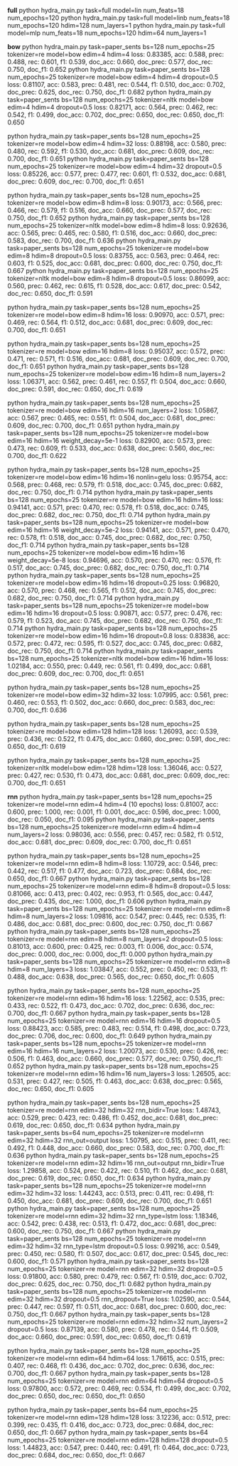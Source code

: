 **full**
python hydra_main.py task=full model=lin num_feats=18 num_epochs=120
python hydra_main.py task=full model=linb num_feats=18 num_epochs=120 hdim=128 num_layers=1
python hydra_main.py task=full model=mlp num_feats=18 num_epochs=120 hdim=64 num_layers=1

**bow**
python hydra_main.py task=paper_sents bs=128 num_epochs=25 tokenizer=re model=bow edim=4 hdim=4
loss: 0.83385, acc: 0.588, prec: 0.488, rec: 0.601, f1: 0.539, doc_acc: 0.660, doc_prec: 0.577, doc_rec: 0.750, doc_f1: 0.652
python hydra_main.py task=paper_sents bs=128 num_epochs=25 tokenizer=re model=bow edim=4 hdim=4 dropout=0.5
loss: 0.81107, acc: 0.583, prec: 0.481, rec: 0.544, f1: 0.510, doc_acc: 0.702, doc_prec: 0.625, doc_rec: 0.750, doc_f1: 0.682
python hydra_main.py task=paper_sents bs=128 num_epochs=25 tokenizer=nltk model=bow edim=4 hdim=4 dropout=0.5
loss: 0.82171, acc: 0.564, prec: 0.462, rec: 0.542, f1: 0.499, doc_acc: 0.702, doc_prec: 0.650, doc_rec: 0.650, doc_f1: 0.650

python hydra_main.py task=paper_sents bs=128 num_epochs=25 tokenizer=re model=bow edim=4 hdim=32
loss: 0.88198, acc: 0.580, prec: 0.480, rec: 0.592, f1: 0.530, doc_acc: 0.681, doc_prec: 0.609, doc_rec: 0.700, doc_f1: 0.651
python hydra_main.py task=paper_sents bs=128 num_epochs=25 tokenizer=re model=bow edim=4 hdim=32 dropout=0.5
loss: 0.85226, acc: 0.577, prec: 0.477, rec: 0.601, f1: 0.532, doc_acc: 0.681, doc_prec: 0.609, doc_rec: 0.700, doc_f1: 0.651

python hydra_main.py task=paper_sents bs=128 num_epochs=25 tokenizer=re model=bow edim=8 hdim=8
loss: 0.90173, acc: 0.566, prec: 0.466, rec: 0.579, f1: 0.516, doc_acc: 0.660, doc_prec: 0.577, doc_rec: 0.750, doc_f1: 0.652
python hydra_main.py task=paper_sents bs=128 num_epochs=25 tokenizer=nltk model=bow edim=8 hdim=8
loss: 0.92636, acc: 0.565, prec: 0.465, rec: 0.580, f1: 0.516, doc_acc: 0.660, doc_prec: 0.583, doc_rec: 0.700, doc_f1: 0.636
python hydra_main.py task=paper_sents bs=128 num_epochs=25 tokenizer=re model=bow edim=8 hdim=8 dropout=0.5
loss: 0.83755, acc: 0.563, prec: 0.464, rec: 0.603, f1: 0.525, doc_acc: 0.681, doc_prec: 0.600, doc_rec: 0.750, doc_f1: 0.667
python hydra_main.py task=paper_sents bs=128 num_epochs=25 tokenizer=nltk model=bow edim=8 hdim=8 dropout=0.5
loss: 0.86099, acc: 0.560, prec: 0.462, rec: 0.615, f1: 0.528, doc_acc: 0.617, doc_prec: 0.542, doc_rec: 0.650, doc_f1: 0.591

python hydra_main.py task=paper_sents bs=128 num_epochs=25 tokenizer=re model=bow edim=8 hdim=16
loss: 0.90970, acc: 0.571, prec: 0.469, rec: 0.564, f1: 0.512, doc_acc: 0.681, doc_prec: 0.609, doc_rec: 0.700, doc_f1: 0.651

python hydra_main.py task=paper_sents bs=128 num_epochs=25 tokenizer=re model=bow edim=16 hdim=8
loss: 0.95037, acc: 0.572, prec: 0.471, rec: 0.571, f1: 0.516, doc_acc: 0.681, doc_prec: 0.609, doc_rec: 0.700, doc_f1: 0.651
python hydra_main.py task=paper_sents bs=128 num_epochs=25 tokenizer=re model=bow edim=16 hdim=8 num_layers=2
loss: 1.06371, acc: 0.562, prec: 0.461, rec: 0.557, f1: 0.504, doc_acc: 0.660, doc_prec: 0.591, doc_rec: 0.650, doc_f1: 0.619


python hydra_main.py task=paper_sents bs=128 num_epochs=25 tokenizer=re model=bow edim=16 hdim=16 num_layers=2
loss: 1.05867, acc: 0.567, prec: 0.465, rec: 0.551, f1: 0.504, doc_acc: 0.681, doc_prec: 0.609, doc_rec: 0.700, doc_f1: 0.651
python hydra_main.py task=paper_sents bs=128 num_epochs=25 tokenizer=re model=bow edim=16 hdim=16 weight_decay=5e-1
loss: 0.82900, acc: 0.573, prec: 0.473, rec: 0.609, f1: 0.533, doc_acc: 0.638, doc_prec: 0.560, doc_rec: 0.700, doc_f1: 0.622

python hydra_main.py task=paper_sents bs=128 num_epochs=25 tokenizer=re model=bow edim=16 hdim=16 nonlin=gelu
loss: 0.95754, acc: 0.568, prec: 0.468, rec: 0.579, f1: 0.518, doc_acc: 0.745, doc_prec: 0.682, doc_rec: 0.750, doc_f1: 0.714
python hydra_main.py task=paper_sents bs=128 num_epochs=25 tokenizer=re model=bow edim=16 hdim=16
loss: 0.94141, acc: 0.571, prec: 0.470, rec: 0.578, f1: 0.518, doc_acc: 0.745, doc_prec: 0.682, doc_rec: 0.750, doc_f1: 0.714
python hydra_main.py task=paper_sents bs=128 num_epochs=25 tokenizer=re model=bow edim=16 hdim=16 weight_decay=5e-2
loss: 0.94141, acc: 0.571, prec: 0.470, rec: 0.578, f1: 0.518, doc_acc: 0.745, doc_prec: 0.682, doc_rec: 0.750, doc_f1: 0.714
python hydra_main.py task=paper_sents bs=128 num_epochs=25 tokenizer=re model=bow edim=16 hdim=16 weight_decay=5e-8
loss: 0.94696, acc: 0.570, prec: 0.470, rec: 0.576, f1: 0.517, doc_acc: 0.745, doc_prec: 0.682, doc_rec: 0.750, doc_f1: 0.714
python hydra_main.py task=paper_sents bs=128 num_epochs=25 tokenizer=re model=bow edim=16 hdim=16 dropout=0.25
loss: 0.96820, acc: 0.570, prec: 0.468, rec: 0.565, f1: 0.512, doc_acc: 0.745, doc_prec: 0.682, doc_rec: 0.750, doc_f1: 0.714
python hydra_main.py task=paper_sents bs=128 num_epochs=25 tokenizer=re model=bow edim=16 hdim=16 dropout=0.5
loss: 0.90871, acc: 0.577, prec: 0.476, rec: 0.579, f1: 0.523, doc_acc: 0.745, doc_prec: 0.682, doc_rec: 0.750, doc_f1: 0.714
python hydra_main.py task=paper_sents bs=128 num_epochs=25 tokenizer=re model=bow edim=16 hdim=16 dropout=0.8
loss: 0.83836, acc: 0.572, prec: 0.472, rec: 0.595, f1: 0.527, doc_acc: 0.745, doc_prec: 0.682, doc_rec: 0.750, doc_f1: 0.714
python hydra_main.py task=paper_sents bs=128 num_epochs=25 tokenizer=nltk model=bow edim=16 hdim=16
loss: 1.02184, acc: 0.550, prec: 0.449, rec: 0.561, f1: 0.499, doc_acc: 0.681, doc_prec: 0.609, doc_rec: 0.700, doc_f1: 0.651

python hydra_main.py task=paper_sents bs=128 num_epochs=25 tokenizer=re model=bow edim=32 hdim=32
loss: 1.07995, acc: 0.561, prec: 0.460, rec: 0.553, f1: 0.502, doc_acc: 0.660, doc_prec: 0.583, doc_rec: 0.700, doc_f1: 0.636

python hydra_main.py task=paper_sents bs=128 num_epochs=25 tokenizer=re model=bow edim=128 hdim=128
loss: 1.26093, acc: 0.539, prec: 0.436, rec: 0.522, f1: 0.475, doc_acc: 0.660, doc_prec: 0.591, doc_rec: 0.650, doc_f1: 0.619

python hydra_main.py task=paper_sents bs=128 num_epochs=25 tokenizer=nltk model=bow edim=128 hdim=128
loss: 1.36046, acc: 0.527, prec: 0.427, rec: 0.530, f1: 0.473, doc_acc: 0.681, doc_prec: 0.609, doc_rec: 0.700, doc_f1: 0.651


**rnn**
python hydra_main.py task=paper_sents bs=128 num_epochs=25 tokenizer=re model=rnn edim=4 hdim=4 (10 epochs)
loss: 0.81007, acc: 0.600, prec: 1.000, rec: 0.001, f1: 0.001, doc_acc: 0.596, doc_prec: 1.000, doc_rec: 0.050, doc_f1: 0.095
python hydra_main.py task=paper_sents bs=128 num_epochs=25 tokenizer=re model=rnn edim=4 hdim=4 num_layers=2
loss: 0.98036, acc: 0.556, prec: 0.457, rec: 0.582, f1: 0.512, doc_acc: 0.681, doc_prec: 0.609, doc_rec: 0.700, doc_f1: 0.651


python hydra_main.py task=paper_sents bs=128 num_epochs=25 tokenizer=re model=rnn edim=8 hdim=8
loss: 1.10729, acc: 0.546, prec: 0.442, rec: 0.517, f1: 0.477, doc_acc: 0.723, doc_prec: 0.684, doc_rec: 0.650, doc_f1: 0.667
python hydra_main.py task=paper_sents bs=128 num_epochs=25 tokenizer=re model=rnn edim=8 hdim=8 dropout=0.5
loss: 0.81066, acc: 0.413, prec: 0.402, rec: 0.953, f1: 0.565, doc_acc: 0.447, doc_prec: 0.435, doc_rec: 1.000, doc_f1: 0.606
python hydra_main.py task=paper_sents bs=128 num_epochs=25 tokenizer=re model=rnn edim=8 hdim=8 num_layers=2
loss: 1.09816, acc: 0.547, prec: 0.445, rec: 0.535, f1: 0.486, doc_acc: 0.681, doc_prec: 0.600, doc_rec: 0.750, doc_f1: 0.667
python hydra_main.py task=paper_sents bs=128 num_epochs=25 tokenizer=re model=rnn edim=8 hdim=8 num_layers=2 dropout=0.5
loss: 0.81013, acc: 0.600, prec: 0.425, rec: 0.003, f1: 0.006, doc_acc: 0.574, doc_prec: 0.000, doc_rec: 0.000, doc_f1: 0.000
python hydra_main.py task=paper_sents bs=128 num_epochs=25 tokenizer=re model=rnn edim=8 hdim=8 num_layers=3
loss: 1.03847, acc: 0.552, prec: 0.450, rec: 0.533, f1: 0.488, doc_acc: 0.638, doc_prec: 0.565, doc_rec: 0.650, doc_f1: 0.605

python hydra_main.py task=paper_sents bs=128 num_epochs=25 tokenizer=re model=rnn edim=16 hdim=16
loss: 1.22562, acc: 0.535, prec: 0.433, rec: 0.522, f1: 0.473, doc_acc: 0.702, doc_prec: 0.636, doc_rec: 0.700, doc_f1: 0.667
python hydra_main.py task=paper_sents bs=128 num_epochs=25 tokenizer=re model=rnn edim=16 hdim=16 dropout=0.5
loss: 0.88423, acc: 0.585, prec: 0.483, rec: 0.514, f1: 0.498, doc_acc: 0.723, doc_prec: 0.706, doc_rec: 0.600, doc_f1: 0.649
python hydra_main.py task=paper_sents bs=128 num_epochs=25 tokenizer=re model=rnn edim=16 hdim=16 num_layers=2
loss: 1.20073, acc: 0.530, prec: 0.426, rec: 0.506, f1: 0.463, doc_acc: 0.660, doc_prec: 0.577, doc_rec: 0.750, doc_f1: 0.652
python hydra_main.py task=paper_sents bs=128 num_epochs=25 tokenizer=re model=rnn edim=16 hdim=16 num_layers=3
loss: 1.26505, acc: 0.531, prec: 0.427, rec: 0.505, f1: 0.463, doc_acc: 0.638, doc_prec: 0.565, doc_rec: 0.650, doc_f1: 0.605

python hydra_main.py task=paper_sents bs=128 num_epochs=25 tokenizer=re model=rnn edim=32 hdim=32 rnn_bidir=True
loss: 1.48743, acc: 0.529, prec: 0.423, rec: 0.486, f1: 0.452, doc_acc: 0.681, doc_prec: 0.619, doc_rec: 0.650, doc_f1: 0.634
python hydra_main.py task=paper_sents bs=64 num_epochs=25 tokenizer=re model=rnn edim=32 hdim=32 rnn_out=output
loss: 1.50795, acc: 0.515, prec: 0.411, rec: 0.492, f1: 0.448, doc_acc: 0.660, doc_prec: 0.583, doc_rec: 0.700, doc_f1: 0.636
python hydra_main.py task=paper_sents bs=128 num_epochs=25 tokenizer=re model=rnn edim=32 hdim=16 rnn_out=output rnn_bidir=True
loss: 1.29858, acc: 0.524, prec: 0.422, rec: 0.510, f1: 0.462, doc_acc: 0.681, doc_prec: 0.619, doc_rec: 0.650, doc_f1: 0.634
python hydra_main.py task=paper_sents bs=128 num_epochs=25 tokenizer=re model=rnn edim=32 hdim=32
loss: 1.44243, acc: 0.513, prec: 0.411, rec: 0.498, f1: 0.450, doc_acc: 0.681, doc_prec: 0.609, doc_rec: 0.700, doc_f1: 0.651
python hydra_main.py task=paper_sents bs=128 num_epochs=25 tokenizer=re model=rnn edim=32 hdim=32 rnn_type=lstm
loss: 1.18346, acc: 0.542, prec: 0.438, rec: 0.513, f1: 0.472, doc_acc: 0.681, doc_prec: 0.600, doc_rec: 0.750, doc_f1: 0.667
python hydra_main.py task=paper_sents bs=128 num_epochs=25 tokenizer=re model=rnn edim=32 hdim=32 rnn_type=lstm dropout=0.5
loss: 0.99216, acc: 0.549, prec: 0.450, rec: 0.580, f1: 0.507, doc_acc: 0.617, doc_prec: 0.545, doc_rec: 0.600, doc_f1: 0.571
python hydra_main.py task=paper_sents bs=128 num_epochs=25 tokenizer=re model=rnn edim=32 hdim=32 dropout=0.5
loss: 0.91800, acc: 0.580, prec: 0.479, rec: 0.567, f1: 0.519, doc_acc: 0.702, doc_prec: 0.625, doc_rec: 0.750, doc_f1: 0.682
python hydra_main.py task=paper_sents bs=128 num_epochs=25 tokenizer=re model=rnn edim=32 hdim=32 dropout=0.5 rnn_dropout=True
loss: 1.02590, acc: 0.544, prec: 0.447, rec: 0.597, f1: 0.511, doc_acc: 0.681, doc_prec: 0.600, doc_rec: 0.750, doc_f1: 0.667
python hydra_main.py task=paper_sents bs=128 num_epochs=25 tokenizer=re model=rnn edim=32 hdim=32 num_layers=2 dropout=0.5
loss: 0.87139, acc: 0.580, prec: 0.478, rec: 0.544, f1: 0.509, doc_acc: 0.660, doc_prec: 0.591, doc_rec: 0.650, doc_f1: 0.619

python hydra_main.py task=paper_sents bs=128 num_epochs=25 tokenizer=re model=rnn edim=64 hdim=64
loss: 1.76615, acc: 0.515, prec: 0.407, rec: 0.468, f1: 0.436, doc_acc: 0.702, doc_prec: 0.636, doc_rec: 0.700, doc_f1: 0.667
python hydra_main.py task=paper_sents bs=128 num_epochs=25 tokenizer=re model=rnn edim=64 hdim=64 dropout=0.5
loss: 0.97800, acc: 0.572, prec: 0.469, rec: 0.534, f1: 0.499, doc_acc: 0.702, doc_prec: 0.650, doc_rec: 0.650, doc_f1: 0.650

python hydra_main.py task=paper_sents bs=64 num_epochs=25 tokenizer=re model=rnn edim=128 hdim=128
loss: 3.12236, acc: 0.512, prec: 0.399, rec: 0.435, f1: 0.416, doc_acc: 0.723, doc_prec: 0.684, doc_rec: 0.650, doc_f1: 0.667
python hydra_main.py task=paper_sents bs=64 num_epochs=25 tokenizer=re model=rnn edim=128 hdim=128 dropout=0.5
loss: 1.44823, acc: 0.547, prec: 0.440, rec: 0.491, f1: 0.464, doc_acc: 0.723, doc_prec: 0.684, doc_rec: 0.650, doc_f1: 0.667